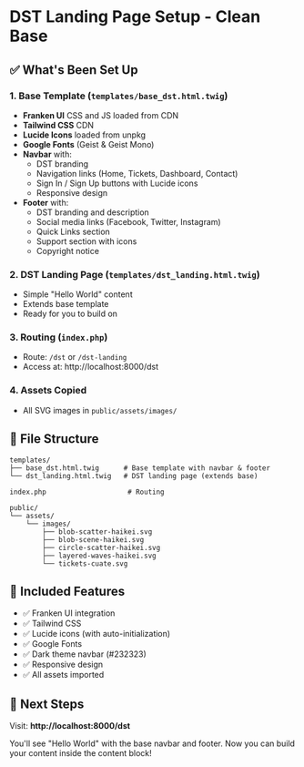 # DST Landing Page Setup - Clean Base

## ✅ What's Been Set Up

### 1. Base Template (`templates/base_dst.html.twig`)
- **Franken UI** CSS and JS loaded from CDN
- **Tailwind CSS** CDN
- **Lucide Icons** loaded from unpkg
- **Google Fonts** (Geist & Geist Mono)
- **Navbar** with:
  - DST branding
  - Navigation links (Home, Tickets, Dashboard, Contact)
  - Sign In / Sign Up buttons with Lucide icons
  - Responsive design
- **Footer** with:
  - DST branding and description
  - Social media links (Facebook, Twitter, Instagram)
  - Quick Links section
  - Support section with icons
  - Copyright notice

### 2. DST Landing Page (`templates/dst_landing.html.twig`)
- Simple "Hello World" content
- Extends base template
- Ready for you to build on

### 3. Routing (`index.php`)
- Route: `/dst` or `/dst-landing`
- Access at: http://localhost:8000/dst

### 4. Assets Copied
- All SVG images in `public/assets/images/`

## 📁 File Structure

```
templates/
├── base_dst.html.twig      # Base template with navbar & footer
└── dst_landing.html.twig   # DST landing page (extends base)

index.php                    # Routing

public/
└── assets/
    └── images/
        ├── blob-scatter-haikei.svg
        ├── blob-scene-haikei.svg
        ├── circle-scatter-haikei.svg
        ├── layered-waves-haikei.svg
        └── tickets-cuate.svg
```

## 🎨 Included Features

- ✅ Franken UI integration
- ✅ Tailwind CSS
- ✅ Lucide icons (with auto-initialization)
- ✅ Google Fonts
- ✅ Dark theme navbar (#232323)
- ✅ Responsive design
- ✅ All assets imported

## 🚀 Next Steps

Visit: **http://localhost:8000/dst**

You'll see "Hello World" with the base navbar and footer. Now you can build your content inside the content block!
